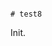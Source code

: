                                                                                                                                                                                                                             # test8

Init.
